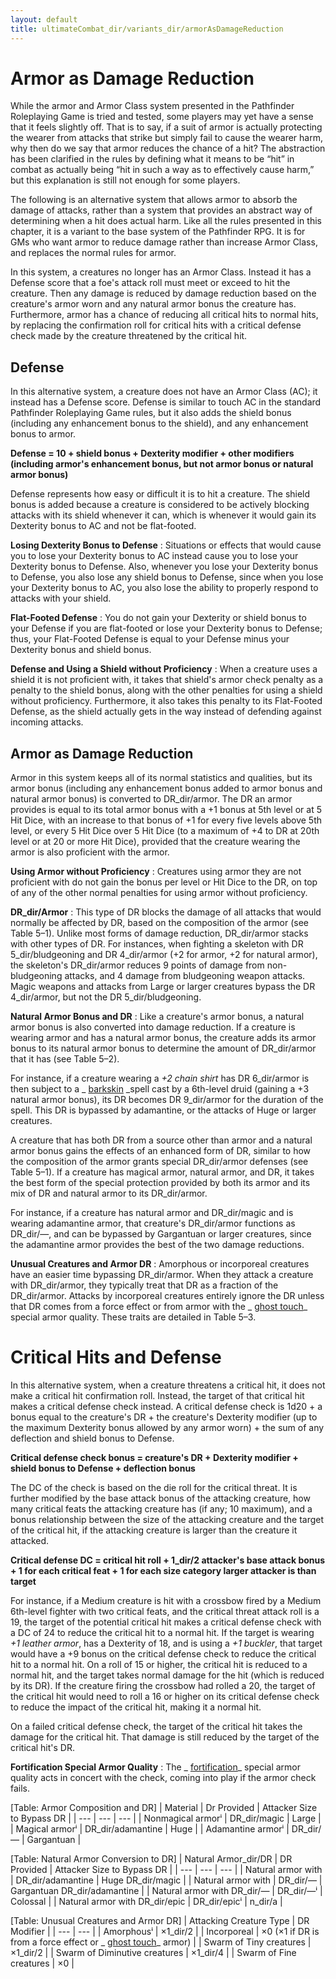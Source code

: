 ```yaml
---
layout: default
title: ultimateCombat_dir/variants_dir/armorAsDamageReduction
---
```

# Armor as Damage Reduction

While the armor and Armor Class system presented in the Pathfinder Roleplaying Game is tried and tested, some players may yet have a sense that it feels slightly off. That is to say, if a suit of armor is actually protecting the wearer from attacks that strike but simply fail to cause the wearer harm, why then do we say that armor reduces the chance of a hit? The abstraction has been clarified in the rules by defining what it means to be “hit” in combat as actually being “hit in such a way as to effectively cause harm,” but this explanation is still not enough for some players.

The following is an alternative system that allows armor to absorb the damage of attacks, rather than a system that provides an abstract way of determining when a hit does actual harm. Like all the rules presented in this chapter, it is a variant to the base system of the Pathfinder RPG. It is for GMs who want armor to reduce damage rather than increase Armor Class, and replaces the normal rules for armor.

In this system, a creatures no longer has an Armor Class. Instead it has a Defense score that a foe's attack roll must meet or exceed to hit the creature. Then any damage is reduced by damage reduction based on the creature's armor worn and any natural armor bonus the creature has. Furthermore, armor has a chance of reducing all critical hits to normal hits, by replacing the confirmation roll for critical hits with a critical defense check made by the creature threatened by the critical hit.

## Defense

In this alternative system, a creature does not have an Armor Class (AC); it instead has a Defense score. Defense is similar to touch AC in the standard Pathfinder Roleplaying Game rules, but it also adds the shield bonus (including any enhancement bonus to the shield), and any enhancement bonus to armor.

**Defense = 10 + shield bonus + Dexterity modifier + other modifiers (including armor's enhancement bonus, but not armor bonus or natural armor bonus)**

Defense represents how easy or difficult it is to hit a creature. The shield bonus is added because a creature is considered to be actively blocking attacks with its shield whenever it can, which is whenever it would gain its Dexterity bonus to AC and not be flat-footed.

**Losing Dexterity Bonus to Defense** : Situations or effects that would cause you to lose your Dexterity bonus to AC instead cause you to lose your Dexterity bonus to Defense. Also, whenever you lose your Dexterity bonus to Defense, you also lose any shield bonus to Defense, since when you lose your Dexterity bonus to AC, you also lose the ability to properly respond to attacks with your shield.

**Flat-Footed Defense** : You do not gain your Dexterity or shield bonus to your Defense if you are flat-footed or lose your Dexterity bonus to Defense; thus, your Flat-Footed Defense is equal to your Defense minus your Dexterity bonus and shield bonus.

**Defense and Using a Shield without Proficiency** : When a creature uses a shield it is not proficient with, it takes that shield's armor check penalty as a penalty to the shield bonus, along with the other penalties for using a shield without proficiency. Furthermore, it also takes this penalty to its Flat-Footed Defense, as the shield actually gets in the way instead of defending against incoming attacks.

## Armor as Damage Reduction

Armor in this system keeps all of its normal statistics and qualities, but its armor bonus (including any enhancement bonus added to armor bonus and natural armor bonus) is converted to DR_dir/armor. The DR an armor provides is equal to its total armor bonus with a +1 bonus at 5th level or at 5 Hit Dice, with an increase to that bonus of +1 for every five levels above 5th level, or every 5 Hit Dice over 5 Hit Dice (to a maximum of +4 to DR at 20th level or at 20 or more Hit Dice), provided that the creature wearing the armor is also proficient with the armor.

**Using Armor without Proficiency** : Creatures using armor they are not proficient with do not gain the bonus per level or Hit Dice to the DR, on top of any of the other normal penalties for using armor without proficiency.

**DR_dir/Armor** : This type of DR blocks the damage of all attacks that would normally be affected by DR, based on the composition of the armor (see Table 5–1). Unlike most forms of damage reduction, DR_dir/armor stacks with other types of DR. For instances, when fighting a skeleton with DR 5_dir/bludgeoning and DR 4_dir/armor (+2 for armor, +2 for natural armor), the skeleton's DR_dir/armor reduces 9 points of damage from non-bludgeoning attacks, and 4 damage from bludgeoning weapon attacks. Magic weapons and attacks from Large or larger creatures bypass the DR 4_dir/armor, but not the DR 5_dir/bludgeoning.

**Natural Armor Bonus and DR** : Like a creature's armor bonus, a natural armor bonus is also converted into damage reduction. If a creature is wearing armor and has a natural armor bonus, the creature adds its armor bonus to its natural armor bonus to determine the amount of DR_dir/armor that it has (see Table 5–2).

For instance, if a creature wearing a _+2 chain shirt_ has DR 6_dir/armor is then subject to a _ [barkskin](../../spells_dir/barkskin#_barkskin) _spell cast by a 6th-level druid (gaining a +3 natural armor bonus), its DR becomes DR 9_dir/armor for the duration of the spell. This DR is bypassed by adamantine, or the attacks of Huge or larger creatures.

A creature that has both DR from a source other than armor and a natural armor bonus gains the effects of an enhanced form of DR, similar to how the composition of the armor grants special DR_dir/armor defenses (see Table 5–1). If a creature has magical armor, natural armor, and DR, it takes the best form of the special protection provided by both its armor and its mix of DR and natural armor to its DR_dir/armor.

For instance, if a creature has natural armor and DR_dir/magic and is wearing adamantine armor, that creature's DR_dir/armor functions as DR_dir/—, and can be bypassed by Gargantuan or larger creatures, since the adamantine armor provides the best of the two damage reductions.

**Unusual Creatures and Armor DR** : Amorphous or incorporeal creatures have an easier time bypassing DR_dir/armor. When they attack a creature with DR_dir/armor, they typically treat that DR as a fraction of the DR_dir/armor. Attacks by incorporeal creatures entirely ignore the DR unless that DR comes from a force effect or from armor with the _ [ghost touch](../../magicItems_dir/weapons#_weapons-ghost-touch)_ special armor quality. These traits are detailed in Table 5–3.

# Critical Hits and Defense

In this alternative system, when a creature threatens a critical hit, it does not make a critical hit confirmation roll. Instead, the target of that critical hit makes a critical defense check instead. A critical defense check is 1d20 + a bonus equal to the creature's DR + the creature's Dexterity modifier (up to the maximum Dexterity bonus allowed by any armor worn) + the sum of any deflection and shield bonus to Defense.

**Critical defense check bonus = creature's DR + Dexterity modifier + shield bonus to Defense + deflection bonus**

The DC of the check is based on the die roll for the critical threat. It is further modified by the base attack bonus of the attacking creature, how many critical feats the attacking creature has (if any; 10 maximum), and a bonus relationship between the size of the attacking creature and the target of the critical hit, if the attacking creature is larger than the creature it attacked.

**Critical defense DC = critical hit roll + 1_dir/2 attacker's base attack bonus + 1 for each critical feat + 1 for each size category larger attacker is than target**

For instance, if a Medium creature is hit with a crossbow fired by a Medium 6th-level fighter with two critical feats, and the critical threat attack roll is a 19, the target of the potential critical hit makes a critical defense check with a DC of 24 to reduce the critical hit to a normal hit. If the target is wearing _+1 leather armor_, has a Dexterity of 18, and is using a _+1 buckler_, that target would have a +9 bonus on the critical defense check to reduce the critical hit to a normal hit. On a roll of 15 or higher, the critical hit is reduced to a normal hit, and the target takes normal damage for the hit (which is reduced by its DR). If the creature firing the crossbow had rolled a 20, the target of the critical hit would need to roll a 16 or higher on its critical defense check to reduce the impact of the critical hit, making it a normal hit.

On a failed critical defense check, the target of the critical hit takes the damage for the critical hit. That damage is still reduced by the target of the critical hit's DR.

**Fortification Special Armor Quality** : The _ [fortification](../../magicItems_dir/armor#_armor-fortification)_ special armor quality acts in concert with the check, coming into play if the armor check fails.

[Table: Armor Composition and DR]
| Material | Dr Provided | Attacker Size to Bypass DR |
| --- | --- | --- |
| Nonmagical armorⁱ | DR_dir/magic | Large |
| Magical armorⁱ | DR_dir/adamantine | Huge |
| Adamantine armorⁱ | DR_dir/— | Gargantuan |

  
  

[Table: Natural Armor Conversion to DR]
| Natural Armor_dir/DR | DR Provided | Attacker Size to Bypass DR |
| --- | --- | --- |
| Natural armor with | DR_dir/adamantine | Huge DR_dir/magic |
| Natural armor with | DR_dir/— | Gargantuan DR_dir/adamantine |
| Natural armor with DR_dir/— | DR_dir/—ⁱ | Colossal |
| Natural armor with DR_dir/epic | DR_dir/epicⁱ | n_dir/a |

  
  

[Table: Unusual Creatures and Armor DR]
| Attacking Creature Type | DR Modifier |
| --- | --- |
| Amorphousⁱ | ×1_dir/2 |
| Incorporeal | ×0 (×1 if DR is from a force effect or _ [ghost touch](../../magicItems_dir/weapons#_weapons-ghost-touch)_ armor) |
| Swarm of Tiny creatures | ×1_dir/2 |
| Swarm of Diminutive creatures | ×1_dir/4 |
| Swarm of Fine creatures | ×0 |

